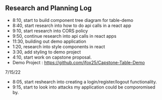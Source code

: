 ## Research and Planning Log
* 8:10, start to build component tree diagram for table-demo
* 8:40, start research into how to do api calls in a react app
* 9:10, start research into CORS policy
* 9:50, continue research into api calls in react apps
* 11:30, building out demo application
* 1:20, research into style components in react
* 3:30, add styling to demo project
* 4:10, start work on capstone proposal. 
* Demo Project : https://github.com/jfox25/Capstone-Table-Demo

7/15/22
* 8:05, start reshearch into creating a login/register/logout functionality. 
* 9:15, start to look into attacks my application could be comporomised by.
